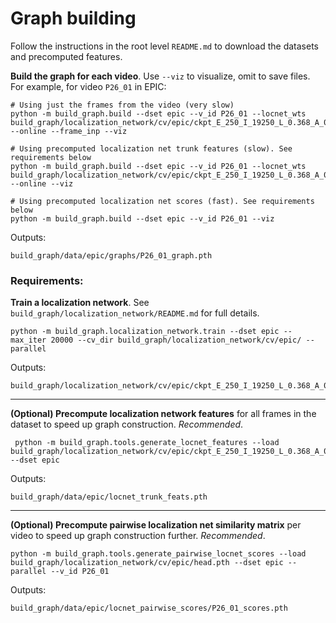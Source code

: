 # Graph building

Follow the instructions in the root level `README.md` to download the datasets and precomputed features.

**Build the graph for each video**. Use `--viz` to visualize, omit to save files. For example, for video `P26_01` in EPIC:
```
# Using just the frames from the video (very slow)
python -m build_graph.build --dset epic --v_id P26_01 --locnet_wts build_graph/localization_network/cv/epic/ckpt_E_250_I_19250_L_0.368_A_0.834.pth --online --frame_inp --viz

# Using precomputed localization net trunk features (slow). See requirements below
python -m build_graph.build --dset epic --v_id P26_01 --locnet_wts build_graph/localization_network/cv/epic/ckpt_E_250_I_19250_L_0.368_A_0.834.pth --online --viz

# Using precomputed localization net scores (fast). See requirements below
python -m build_graph.build --dset epic --v_id P26_01 --viz
```
Outputs: 
```
build_graph/data/epic/graphs/P26_01_graph.pth
```

### Requirements:

**Train a localization network**. See `build_graph/localization_network/README.md` for full details.
```
python -m build_graph.localization_network.train --dset epic --max_iter 20000 --cv_dir build_graph/localization_network/cv/epic/ --parallel 
```
Outputs:
```
build_graph/localization_network/cv/epic/ckpt_E_250_I_19250_L_0.368_A_0.834.pth
```

-------

**(Optional) Precompute localization network features** for all frames in the dataset to speed up graph construction. *Recommended*.
```
 python -m build_graph.tools.generate_locnet_features --load build_graph/localization_network/cv/epic/ckpt_E_250_I_19250_L_0.368_A_0.834.pth --dset epic
```
Outputs: 
```
build_graph/data/epic/locnet_trunk_feats.pth
```

-------
**(Optional) Precompute pairwise localization net similarity matrix** per video to speed up graph construction further. *Recommended*.
```
python -m build_graph.tools.generate_pairwise_locnet_scores --load build_graph/localization_network/cv/epic/head.pth --dset epic --parallel --v_id P26_01
```
Outputs:
```
build_graph/data/epic/locnet_pairwise_scores/P26_01_scores.pth
```